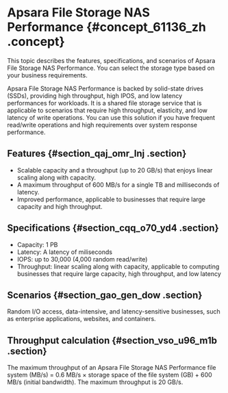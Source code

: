 # Apsara File Storage NAS Performance {#concept_61136_zh .concept}

This topic describes the features, specifications, and scenarios of Apsara File Storage NAS Performance. You can select the storage type based on your business requirements.

Apsara File Storage NAS Performance is backed by solid-state drives \(SSDs\), providing high throughput, high IPOS, and low latency performances for workloads. It is a shared file storage service that is applicable to scenarios that require high throughput, elasticity, and low latency of write operations. You can use this solution if you have frequent read/write operations and high requirements over system response performance.

## Features {#section_qaj_omr_lnj .section}

-   Scalable capacity and a throughput \(up to 20 GB/s\) that enjoys linear scaling along with capacity.
-   A maximum throughput of 600 MB/s for a single TB and milliseconds of latency.
-   Improved performance, applicable to businesses that require large capacity and high throughput.

## Specifications {#section_cqq_o70_yd4 .section}

-   Capacity: 1 PB
-   Latency: A latency of miliseconds
-   IOPS: up to 30,000 \(4,000 random read/write\)
-   Throughput: linear scaling along with capacity, applicable to computing businesses that require large capacity, high throughput, and low latency

## Scenarios {#section_gao_gen_dow .section}

Random I/O access, data-intensive, and latency-sensitive businesses, such as enterprise applications, websites, and containers.

## Throughput calculation {#section_vso_u96_m1b .section}

The maximum throughput of an Apsara File Storage NAS Performance file system \(MB/s\) = 0.6 MB/s × storage space of the file system \(GB\) + 600 MB/s \(initial bandwidth\). The maximum throughput is 20 GB/s.


